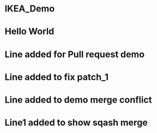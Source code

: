 # IKEA_Demo
# Hello World
# Line added for Pull request demo 
# Line added to fix patch_1
# Line added to demo merge conflict
# Line1 added to show sqash merge
